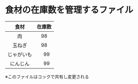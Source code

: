 # 食材の在庫数を管理するファイル

|食材|在庫数|
|:--:|:--:|
|肉|98|
|玉ねぎ|98|
|じゃがいも|　99|
|にんじん|　99|

※このファイルはコックで共有し変更される